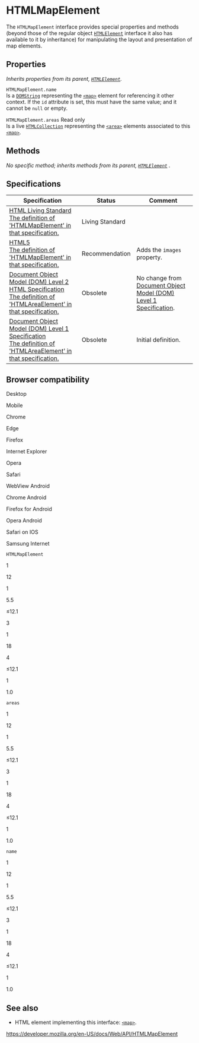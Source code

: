 HTMLMapElement
==============

The `HTMLMapElement` interface provides special properties and methods (beyond those of the regular object [`HTMLElement`](htmlelement) interface it also has available to it by inheritance) for manipulating the layout and presentation of map elements.

Properties
----------

*Inherits properties from its parent, [`HTMLElement`](htmlelement).*

<span class="page-not-created">`HTMLMapElement.name`</span>  
Is a [`DOMString`](domstring) representing the [`<map>`](https://developer.mozilla.org/en-US/docs/Web/HTML/Element/map) element for referencing it other context. If the `id` attribute is set, this must have the same value; and it cannot be `null` or empty.

 <span class="page-not-created">`HTMLMapElement.areas`</span> <span class="badge inline readonly">Read only </span>   
Is a live [`HTMLCollection`](htmlcollection) representing the [`<area>`](https://developer.mozilla.org/en-US/docs/Web/HTML/Element/area) elements associated to this [`<map>`](https://developer.mozilla.org/en-US/docs/Web/HTML/Element/map).

Methods
-------

*No specific method; inherits methods from its parent, [`HTMLElement`](htmlelement) .*

Specifications
--------------

<table><thead><tr class="header"><th>Specification</th><th>Status</th><th>Comment</th></tr></thead><tbody><tr class="odd"><td><a href="https://html.spec.whatwg.org/multipage/#htmlmapelement">HTML Living Standard<br />
<span class="small">The definition of 'HTMLMapElement' in that specification.</span></a></td><td><span class="spec-living">Living Standard</span></td><td></td></tr><tr class="even"><td><a href="https://www.w3.org/TR/html52/embedded-content-0.html#the-map-element">HTML5<br />
<span class="small">The definition of 'HTMLMapElement' in that specification.</span></a></td><td><span class="spec-rec">Recommendation</span></td><td>Adds the <code>images</code> property.</td></tr><tr class="odd"><td><a href="https://www.w3.org/TR/DOM-Level-2-HTML/html.html#ID-94109203">Document Object Model (DOM) Level 2 HTML Specification<br />
<span class="small">The definition of 'HTMLAreaElement' in that specification.</span></a></td><td><span class="spec-obsolete">Obsolete</span></td><td>No change from <a href="https://www.w3.org/TR/REC-DOM-Level-1/">Document Object Model (DOM) Level 1 Specification</a>.</td></tr><tr class="even"><td><a href="https://www.w3.org/TR/REC-DOM-Level-1/level-one-html.html#ID-94109203">Document Object Model (DOM) Level 1 Specification<br />
<span class="small">The definition of 'HTMLAreaElement' in that specification.</span></a></td><td><span class="spec-obsolete">Obsolete</span></td><td>Initial definition.</td></tr></tbody></table>

Browser compatibility
---------------------

Desktop

Mobile

Chrome

Edge

Firefox

Internet Explorer

Opera

Safari

WebView Android

Chrome Android

Firefox for Android

Opera Android

Safari on IOS

Samsung Internet

`HTMLMapElement`

1

12

1

5.5

≤12.1

3

1

18

4

≤12.1

1

1.0

`areas`

1

12

1

5.5

≤12.1

3

1

18

4

≤12.1

1

1.0

`name`

1

12

1

5.5

≤12.1

3

1

18

4

≤12.1

1

1.0

See also
--------

-   HTML element implementing this interface: [`<map>`](https://developer.mozilla.org/en-US/docs/Web/HTML/Element/map).

<a href="https://developer.mozilla.org/en-US/docs/Web/API/HTMLMapElement" class="_attribution-link">https://developer.mozilla.org/en-US/docs/Web/API/HTMLMapElement</a>
